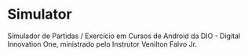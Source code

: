 # Simulator
Simulador de Partidas / Exercício em Cursos de Android  da DIO - Digital Innovation One, ministrado pelo Instrutor Venilton Falvo Jr.

